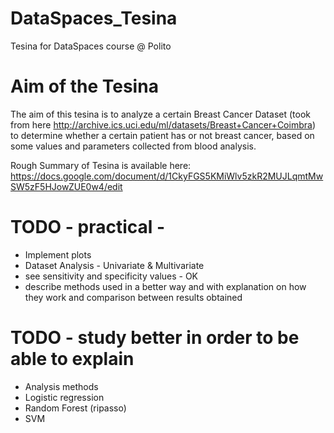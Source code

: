 # DataSpaces_Tesina
Tesina for DataSpaces course @ Polito

# Aim of the Tesina
The aim of this tesina is to analyze a certain Breast Cancer Dataset (took from here http://archive.ics.uci.edu/ml/datasets/Breast+Cancer+Coimbra) to determine whether a certain patient has or not breast cancer, based on some values and parameters collected from blood analysis. 

Rough Summary of Tesina is available here: https://docs.google.com/document/d/1CkyFGS5KMiWlv5zkR2MUJLqmtMwSW5zF5HJowZUE0w4/edit

# TODO - practical -
- Implement plots 
- Dataset Analysis - Univariate & Multivariate
- see sensitivity and specificity values - OK
- describe methods used in a better way and with explanation on how they work and comparison between results obtained

# TODO - study better in order to be able to explain 
- Analysis methods
- Logistic regression
- Random Forest (ripasso)
- SVM

